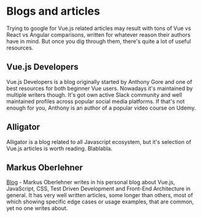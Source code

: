 # Blogs and articles

Trying to google for Vue.js related articles may result with tons of Vue vs React vs Angular comparisons, written for whatever reason their authors have in mind. But once you dig through them, there's quite a lot of useful resources.

## Vue.js Developers

Vue.js Developers is a blog originally started by Anthony Gore and one of best resources for both beginner Vue users. Nowadays it's maintained by multiple writers though. It's got own active Slack community and well maintained profiles across popular social media platforms. If that's not enough for you, Anthony is an author of a popular video course on Udemy.

## Alligator

Alligator is a blog related to all Javascript ecosystem, but it's selection of Vue.js articles is worth reading. Blablabla.

## Markus Oberlehner
[Blog](https://markus.oberlehner.net/blog/) - Markus Oberlehner writes in his personal blog about Vue.js, JavaScript, CSS, Test Driven Development and Front-End Architecture in general. It has very well written articles, some longer than others, most of which showing specific edge cases or usage examples, that are common, yet no one writes about.
